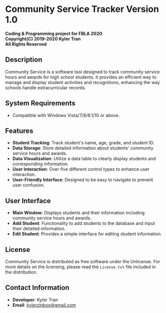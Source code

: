 # Community Service Tracker Version 1.0

**Coding & Programming project for FBLA 2020**  
**Copyright(C) 2019-2020 Kyler Tran**  
**All Rights Reserved**

## Description
Community Service is a software tool designed to track community service hours and awards for high school students. It provides an efficient way to manage and display student activities and recognitions, enhancing the way schools handle extracurricular records.

## System Requirements
- Compatible with Windows Vista/7/8/8.1/10 or above.

## Features
- **Student Tracking**: Track student's name, age, grade, and student ID.
- **Data Storage**: Store detailed information about students' community service hours and awards.
- **Data Visualization**: Utilize a data table to clearly display students and corresponding information.
- **User Interaction**: Over five different control types to enhance user interaction.
- **User-Friendly Interface**: Designed to be easy to navigate to prevent user confusion.

## User Interface
- **Main Window**: Displays students and their information including community service hours and awards.
- **Add Student**: Functionality to add students to the database and input their detailed information.
- **Edit Student**: Provides a simple interface for editing student information.

## License
Community Service is distributed as free software under the Unlicense. For more details on the licensing, please read the `License.txt` file included in the distribution.

## Contact Information
- **Developer**: Kyler Tran
- **Email**: [kylerzinbox@gmail.com](mailto:kylerzinbox@gmail.com)
